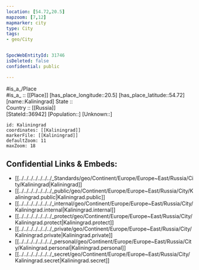 ```yaml
---
location: [54.72,20.5] 
mapzoom: [7,12] 
mapmarker: city 
type: City
tags:
- geo/City


SpocWebEntityId: 31746
isDeleted: false
confidential: public

---
```

#is_a_/Place  
#is_a_ :: [[Place]] 
[has_place_longitude::20.5] 
[has_place_latitude::54.72] 
[name::Kaliningrad] 
State ::  
Country :: [[Russia]]  
[StateId::36942] 
[Population::] 
[Unknown::] 


```leaflet
id: Kaliningrad
coordinates: [[Kaliningrad]] 
markerFile: [[Kaliningrad]] 
defaultZoom: 11 
maxZoom: 18
```


## Confidential Links & Embeds: 
- [[../../../../../../../_Standards/geo/Continent/Europe/Europe~East/Russia/City/Kaliningrad|Kaliningrad]] 
- [[../../../../../../../_public/geo/Continent/Europe/Europe~East/Russia/City/Kaliningrad.public|Kaliningrad.public]] 
- [[../../../../../../../_internal/geo/Continent/Europe/Europe~East/Russia/City/Kaliningrad.internal|Kaliningrad.internal]] 
- [[../../../../../../../_protect/geo/Continent/Europe/Europe~East/Russia/City/Kaliningrad.protect|Kaliningrad.protect]] 
- [[../../../../../../../_private/geo/Continent/Europe/Europe~East/Russia/City/Kaliningrad.private|Kaliningrad.private]] 
- [[../../../../../../../_personal/geo/Continent/Europe/Europe~East/Russia/City/Kaliningrad.personal|Kaliningrad.personal]] 
- [[../../../../../../../_secret/geo/Continent/Europe/Europe~East/Russia/City/Kaliningrad.secret|Kaliningrad.secret]] 
